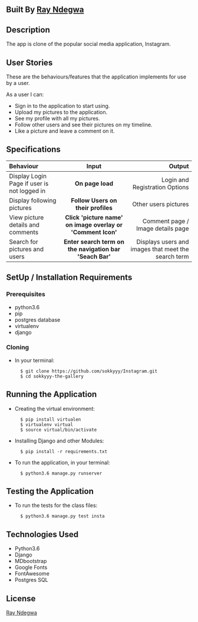 ## Built By [Ray Ndegwa](https://github.com/sokkyyy/)

## Description
The app is clone of the popular social media application, Instagram.  

## User Stories
These are the behaviours/features that the application implements for use by a user.

As a user I can:
* Sign in to the application to start using.
* Upload my pictures to the application.
* See my profile with all my pictures.
* Follow other users and see their pictures on my timeline.
* Like a picture and leave a comment on it.

## Specifications
| Behaviour | Input | Output |
| :---------------- | :---------------: | ------------------: |
| Display Login Page if user is not logged in | **On page load** | Login and Registration Options |
| Display following pictures | **Follow Users on their profiles** | Other users pictures|
| View picture details and comments | **Click 'picture name' on image overlay or 'Comment Icon'** | Comment page / Image details page |
| Search for pictures and users |**Enter search term on the navigation bar 'Seach Bar'**|Displays users and images that meet the search term|

## SetUp / Installation Requirements
### Prerequisites
* python3.6
* pip
* postgres database
* virtualenv
* django

### Cloning
* In your terminal:
        
        $ git clone https://github.com/sokkyyy/Instagram.git
        $ cd sokkyyy-the-gallery

## Running the Application
* Creating the virtual environment:

        $ pip install virtualen
        $ virtualenv virtual
        $ source virtual/bin/activate

* Installing Django and other Modules:

        $ pip install -r requirements.txt


* To run the application, in your terminal:


        $ python3.6 manage.py runserver



## Testing the Application
* To run the tests for the class files:

        $ python3.6 manage.py test insta

## Technologies Used
* Python3.6
* Django
* MDbootstrap
* Google Fonts
* FontAwesome
* Postgres SQL

## License
[Ray Ndegwa](https://github.com/sokkyyy/)
